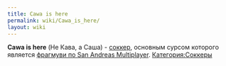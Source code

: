 ```yaml
---
title: Cawa is here
permalink: wiki/Cawa_is_here/
layout: wiki
---
```


**Cawa is here** (Не Кава, а Саша) - [соккер](соккер "wikilink"),
основным сурсом которого является [фрагмуви по San Andreas
Multiplayer](https://www.youtube.com/watch?v=9XIshBZOZks).
[Категория:Соккеры](Категория:Соккеры "wikilink")
